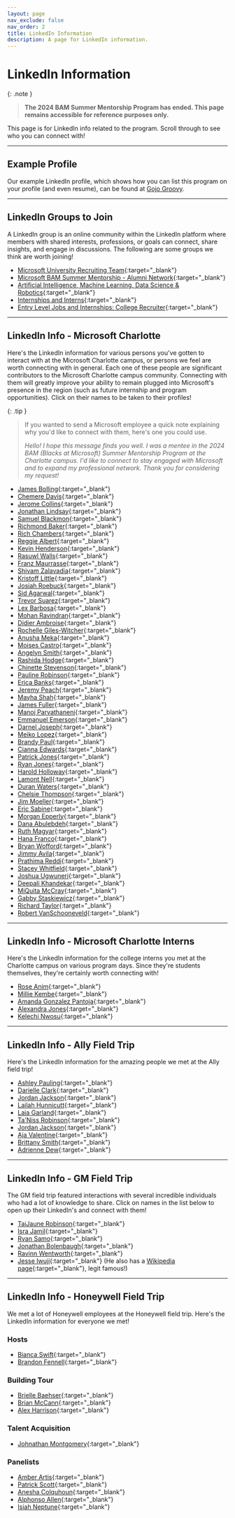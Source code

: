 ```yaml
---
layout: page
nav_exclude: false
nav_order: 2
title: LinkedIn Information
description: A page for LinkedIn information.
---
```


# LinkedIn Information

{: .note }
> **The 2024 BAM Summer Mentorship Program has ended. This page remains accessible for reference purposes only.**

This page is for LinkedIn info related to the program. Scroll through to see who you can connect with!

---

## Example Profile

Our example LinkedIn profile, which shows how you can list this program on your profile (and even resume), can be found at [Gojo Groovy](https://www.linkedin.com/in/gojo-groovy-0aa08a320/).

---

## LinkedIn Groups to Join

A LinkedIn group is an online community within the LinkedIn platform where members with shared interests, professions, or goals can connect, share insights, and engage in discussions. The following are some groups we think are worth joining!

* [Microsoft University Recruiting Team](https://www.linkedin.com/groups/12125564/){:target="_blank"}
* [Microsoft BAM Summer Mentorship - Alumni Network](https://www.linkedin.com/groups/8970579/){:target="_blank"}
* [Artificial Intelligence, Machine Learning, Data Science & Robotics](https://www.linkedin.com/groups/3990648/){:target="_blank"}
* [Internships and Interns](https://www.linkedin.com/groups/1269987/){:target="_blank"}
* [Entry Level Jobs and Internships: College Recruiter](https://www.linkedin.com/groups/2067005/){:target="_blank"}

---

## LinkedIn Info - Microsoft Charlotte

Here's the LinkedIn information for various persons you've gotten to interact with at the Microsoft Charlotte campus, or persons we feel are worth connecting with in general. Each one of these people are significant contributors to the Microsoft Charlotte campus community. Connecting with them will greatly improve your ability to remain plugged into Microsoft's presence in the region (such as future internship and program opportunities). Click on their names to be taken to their profiles!

{: .tip }
> If you wanted to send a Microsoft employee a quick note explaining why you'd like to connect with them, here's one you could use.
>
> _Hello! I hope this message finds you well. I was a mentee in the 2024 BAM (Blacks at Microsoft) Summer Mentorship Program at the Charlotte campus. I'd like to connect to stay engaged with Microsoft and to expand my professional network. Thank you for considering my request!_

* [James Bolling](https://www.linkedin.com/in/jamesbolling/){:target="_blank"}
* [Chemere Davis](https://www.linkedin.com/in/chemeredavis/){:target="_blank"}
* [Jerome Collins](https://www.linkedin.com/in/jerome-collins-7789862b/){:target="_blank"}
* [Jonathan Lindsay](https://www.linkedin.com/in/jonathanllindsay/){:target="_blank"}
* [Samuel Blackmon](https://www.linkedin.com/in/sblackmon/){:target="_blank"}
* [Richmond Baker](https://www.linkedin.com/in/richmond-baker-iii-he-him-his-9b60471/){:target="_blank"}
* [Rich Chambers](https://www.linkedin.com/in/richkchambers/){:target="_blank"}
* [Reggie Albert](https://www.linkedin.com/in/reggie-albert-3803719/){:target="_blank"}
* [Kevin Henderson](https://www.linkedin.com/in/%E2%98%81%EF%B8%8Fkevin-henderson-9985076b/){:target="_blank"}
* [Rasuwl Walls](https://www.linkedin.com/in/rasuwl/){:target="_blank"}
* [Franz Maurrasse](https://www.linkedin.com/in/franzlmaurrasse/){:target="_blank"}
* [Shivam Zalavadia](https://www.linkedin.com/in/shivam-zalavadia/){:target="_blank"}
* [Kristoff Little](https://www.linkedin.com/in/kristoff-little-53382a199/){:target="_blank"}
* [Josiah Roebuck](https://www.linkedin.com/in/josiahroebuck/){:target="_blank"}
* [Sid Agarwal](https://www.linkedin.com/in/sid-agarwal-480a68162/){:target="_blank"}
* [Trevor Suarez](https://www.linkedin.com/in/trevorsuarez/){:target="_blank"}
* [Lex Barbosa](https://www.linkedin.com/in/lexbarbosa/){:target="_blank"}
* [Mohan Ravindran](https://www.linkedin.com/in/mohan-ravindran-736a2516/){:target="_blank"}
* [Didier Ambroise](https://www.linkedin.com/in/didier-ambroise-81399087/){:target="_blank"}
* [Rochelle Giles-Witcher](https://www.linkedin.com/in/rochellegiles/){:target="_blank"}
* [Anusha Meka](https://www.linkedin.com/in/anushameka/){:target="_blank"}
* [Moises Castro](https://www.linkedin.com/in/moises-castro-52637117/){:target="_blank"}
* [Angelyn Smith](https://www.linkedin.com/in/angelynempowers/){:target="_blank"}
* [Rashida Hodge](https://www.linkedin.com/in/rashidahodge/){:target="_blank"}
* [Chinette Stevenson](https://www.linkedin.com/in/chinettestevenson/){:target="_blank"}
* [Pauline Robinson](https://www.linkedin.com/in/pauline-robinson/){:target="_blank"}
* [Erica Banks](https://www.linkedin.com/in/erica-banks-420b538a/){:target="_blank"}
* [Jeremy Peach](https://www.linkedin.com/in/jeremypeach/){:target="_blank"}
* [Mayha Shah](https://www.linkedin.com/in/mayhashah/){:target="_blank"}
* [James Fuller](https://www.linkedin.com/in/jamespfuller/){:target="_blank"}
* [Manoj Parvathaneni](https://www.linkedin.com/in/manoj-parvathaneni-7a286424/){:target="_blank"}
* [Emmanuel Emerson](https://www.linkedin.com/in/emmanuel-emerson-ba27bb58/){:target="_blank"}
* [Darnel Joseph](https://www.linkedin.com/in/darnel/){:target="_blank"}
* [Meiko Lopez](https://www.linkedin.com/in/mldukes/){:target="_blank"}
* [Brandy Paul](https://www.linkedin.com/in/brandy-paul/){:target="_blank"}
* [Cianna Edwards](https://www.linkedin.com/in/cianna-edwards/){:target="_blank"}
* [Patrick Jones](https://www.linkedin.com/in/patrick-jones-mba-12a8051/){:target="_blank"}
* [Ryan Jones](https://www.linkedin.com/in/ryan-jones-msft/){:target="_blank"}
* [Harold Holloway](https://www.linkedin.com/in/haroldholloway/){:target="_blank"}
* [Lamont Nell](https://www.linkedin.com/in/lamontnell/){:target="_blank"}
* [Duran Waters](https://www.linkedin.com/in/dfwpics){:target="_blank"}
* [Chelsie Thompson](https://www.linkedin.com/in/chelsiethompson){:target="_blank"}
* [Jim Moeller](https://www.linkedin.com/in/jim-moeller-7b7bb8){:target="_blank"}
* [Eric Sabine](https://www.linkedin.com/in/eric-sabine/){:target="_blank"}
* [Morgan Epperly](https://www.linkedin.com/in/morgan-epperly/){:target="_blank"}
* [Dana Abulebdeh](https://www.linkedin.com/in/danaabulebdeh/){:target="_blank"}
* [Ruth Magyar](https://www.linkedin.com/in/rumagyar/){:target="_blank"}
* [Hana Franco](https://www.linkedin.com/in/hana-franco-nc/){:target="_blank"}
* [Bryan Wofford](https://www.linkedin.com/in/bryanwofford/){:target="_blank"}
* [Jimmy Avila](https://www.linkedin.com/in/jimmyavila/){:target="_blank"}
* [Prathima Reddi](https://www.linkedin.com/in/prathima-reddi/){:target="_blank"}
* [Stacey Whitfield](https://www.linkedin.com/in/staceywhitfield/){:target="_blank"}
* [Joshua Ugwuneri](https://www.linkedin.com/in/joshug/){:target="_blank"}
* [Deepali Khandekar](https://www.linkedin.com/in/deepalikhandekar/){:target="_blank"}
* [MiQuita McCray](https://www.linkedin.com/in/miquitaburks/){:target="_blank"}
* [Gabby Staskiewicz](https://www.linkedin.com/in/gabbystaskiewicz/){:target="_blank"}
* [Richard Taylor](https://www.linkedin.com/in/rightincode/){:target="_blank"}
* [Robert VanSchooneveld](https://www.linkedin.com/in/rvanschooneveld/){:target="_blank"}

---

## LinkedIn Info - Microsoft Charlotte Interns

Here's the LinkedIn information for the college interns you met at the Charlotte campus on various program days. Since they're students themselves, they're certainly worth connecting with!

* [Rose Anim](https://www.linkedin.com/in/rose-anim/){:target="_blank"}
* [Millie Kembe](https://www.linkedin.com/in/millie-kembe/){:target="_blank"}
* [Amanda Gonzalez Pantoja](https://www.linkedin.com/in/amanda-gonzalez-pantoja-268013291/){:target="_blank"}
* [Alexandra Jones](https://www.linkedin.com/in/alexandra-jones-ncsu/){:target="_blank"}
* [Kelechi Nwosu](https://www.linkedin.com/in/kc-nwosu/){:target="_blank"}

---

## LinkedIn Info - Ally Field Trip

Here's the LinkedIn information for the amazing people we met at the Ally field trip!

* [Ashley Pauling](https://www.linkedin.com/in/ashley-pauling-m-a-04768975/){:target="_blank"}
* [Darielle Clark](https://www.linkedin.com/in/darijc/){:target="_blank"}
* [Jordan Jackson](https://www.linkedin.com/in/jordan-jackson-2a4310174/){:target="_blank"}
* [Lailah Hunnicutt](https://www.linkedin.com/in/lailah-hunnicutt/){:target="_blank"}
* [Laia Garland](https://www.linkedin.com/in/laia-garland-97740a191/){:target="_blank"}
* [Ta'Niss Robinson](https://www.linkedin.com/in/tanissrobinson/){:target="_blank"}
* [Jordan Jackson](https://www.linkedin.com/in/jordan-jackson-2a4310174/){:target="_blank"}
* [Aja Valentine](https://www.linkedin.com/in/ajajvalentine/){:target="_blank"}
* [Brittany Smith](https://www.linkedin.com/in/britt-i-smith/){:target="_blank"}
* [Adrienne Dew](https://www.linkedin.com/in/adriennedew/){:target="_blank"}

---

## LinkedIn Info - GM Field Trip

The GM field trip featured interactions with several incredible individuals who had a lot of knowledge to share. Click on names in the list below to open up their LinkedIn's and connect with them!

* [TaiJaune Robinson](https://www.linkedin.com/in/taijaunerobinson/){:target="_blank"}
* [Isra Jamil](https://www.linkedin.com/in/isra-jamil-26370b136/){:target="_blank"}
* [Ryan Samo](https://www.linkedin.com/in/ryansamo/){:target="_blank"}
* [Jonathan Bolenbaugh](https://www.linkedin.com/in/jonathan-bolenbaugh-50798a12/){:target="_blank"}
* [Ravinn Wentworth](https://www.linkedin.com/in/ravinn-wentworth-40a885170/){:target="_blank"}
* [Jesse Iwuji](https://www.linkedin.com/in/jesseiwuji/){:target="_blank"} (He also has a [Wikipedia page](https://en.wikipedia.org/wiki/Jesse_Iwuji){:target="_blank"}, legit famous!)

---

## LinkedIn Info - Honeywell Field Trip

We met a lot of Honeywell employees at the Honeywell field trip. Here's the LinkedIn information for everyone we met!

### Hosts

* [Bianca Swift](https://www.linkedin.com/in/bianca-swift12/){:target="_blank"}
* [Brandon Fennell](https://www.linkedin.com/in/brandon-fennell1/){:target="_blank"}

### Building Tour

* [Brielle Baehser](https://www.linkedin.com/in/briellebaehser/){:target="_blank"}
* [Brian McCann](https://www.linkedin.com/in/briantmccann/){:target="_blank"}
* [Alex Harrison](https://www.linkedin.com/in/honalex/){:target="_blank"}

### Talent Acquisition

* [Johnathan Montgomery](https://www.linkedin.com/in/johnathan/){:target="_blank"}

### Panelists

* [Amber Artis](https://www.linkedin.com/in/amber-artis-ms-57b48b1a2/){:target="_blank"}
* [Patrick Scott](https://www.linkedin.com/in/patrick-scott-60366a144/){:target="_blank"}
* [Anesha Colquhoun](https://www.linkedin.com/in/anesha-colquhoun-8973691b1/){:target="_blank"}
* [Alphonso Allen](https://www.linkedin.com/in/alphonso-allen-09b36863/){:target="_blank"}
* [Isiah Neptune](https://www.linkedin.com/in/iln32/){:target="_blank"}
